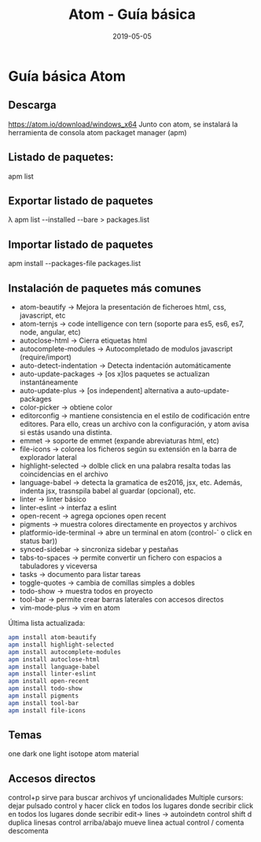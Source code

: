 ﻿---
title: "Atom - Guía básica"
date: "2019-05-05"
---

# Guía básica Atom

## Descarga

https://atom.io/download/windows_x64
Junto con atom, se instalará la herramienta de consola atom packaget manager (apm)

## Listado de paquetes:

apm list

## Exportar listado de paquetes

λ apm list --installed --bare > packages.list

## Importar listado de paquetes

apm install --packages-file packages.list

## Instalación de paquetes más comunes

- atom-beautify -> Mejora la presentación de ficheroes html, css, javascript, etc
- atom-ternjs -> code intelligence con tern (soporte para es5, es6, es7, node, angular, etc)
- autoclose-html -> Cierra etiquetas html
- autocomplete-modules -> Autocompletado de modulos javascript (require/import)
- auto-detect-indentation -> Detecta indentación automáticamente
- auto-update-packages -> [os x]los paquetes se actualizan instantáneamente
- auto-update-plus -> [os independent] alternativa a auto-update-packages
- color-picker -> obtiene color
- editorconfig -> mantiene consistencia en el estilo de codificación entre editores. Para ello, creas un archivo con la configuración, y atom avisa si estás usando una distinta.
- emmet -> soporte de emmet (expande abreviaturas html, etc)
- file-icons -> colorea los ficheros según su extensión en la barra de explorador lateral
- highlight-selected -> dolble click en una palabra resalta todas las coincidencias en el archivo
- language-babel -> detecta la gramatica de es2016, jsx, etc. Además, indenta jsx, trasnspila babel al guardar (opcional), etc.
- linter -> linter básico
- linter-eslint -> interfaz a eslint
- open-recent -> agrega opciones open recent
- pigments -> muestra colores directamente en proyectos y archivos
- platformio-ide-terminal -> abre un terminal en atom (control-` o click en status bar))
- synced-sidebar -> sincroniza sidebar y pestañas
- tabs-to-spaces -> permite convertir un fichero con espacios a tabuladores y viceversa
- tasks -> documento para listar tareas
- toggle-quotes -> cambia de comillas simples a dobles
- todo-show -> muestra todos en proyecto
- tool-bar -> permite crear barras laterales con accesos directos
- vim-mode-plus -> vim en atom

Última lista actualizada:

```bash
apm install atom-beautify
apm install highlight-selected
apm install autocomplete-modules
apm install autoclose-html
apm install language-babel
apm install linter-eslint
apm install open-recent
apm install todo-show
apm install pigments
apm install tool-bar
apm install file-icons
```

## Temas

one dark
one light
isotope
atom material

## Accesos directos

control+p sirve para buscar archivos yf uncionalidades
Multiple cursors: dejar pulsado control y hacer
click en todos los lugares donde secribir
click en todos los lugares donde secribir
edit-> lines -> autoindetn
control shift d duplica linesas
control arriba/abajo mueve linea actual
control / comenta descomenta
